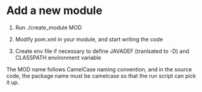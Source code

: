 # Add a new module

1. Run ./create_module MOD

2. Modify pom.xml in your module, and start writing the code 

3. Create env file if necessary to define JAVADEF (tranlsated to -D) and CLASSPATH environment variable

The MOD name follows CamelCase naming convention, and in the source code, the package name must be camelcase so that the run script can pick it up.
